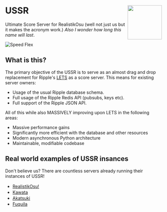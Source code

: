 # USSR <img src="https://user-images.githubusercontent.com/58812660/175291577-ec344af0-6d56-49aa-aba6-27b0a369577b.png" align="right" width="110">
Ultimate Score Server for RealistikOsu (well not just us but it makes the acronym work.)
*Also I wonder how long this name will last*.


![Speed Flex](https://i.tsunyoku.xyz/raw_uploads/b4fdb5a5-8a58-45d4-9fd0-19e6531ac5c5)

## What is this?

The primary objective of the USSR is to serve as an almost drag and drop replacement for Ripple's [LETS](https://github.com/osuripple/lets) as a score server. This means for existing server owners:
- Usage of the usual Ripple database schema.
- Full usage of the Ripple Redis API (pubsubs, keys etc).
- Full support of the Ripple JSON API.

All of this while also MASSIVELY improving upon LETS in the following areas:
- Massive performance gains
- Significantly more efficient with the database and other resources
- Modern asynchronous Python architecture
- Maintainable, modifiable codebase

## Real world examples of USSR insances
Don't believe us? There are countless servers already running their instances of USSR!

- [RealistikOsu!](https://ussr.pl/) <img width="16" height="16" src="https://ussr.pl/static/image/newlogo2.png">
- [Kawata](https://kawata.pw) <img width="16" height="16" src="https://raw.githubusercontent.com/kawatapw/hanayo/master/static/logos/logo.png">
- [Akatsuki](https://akatsuki.pw) <img width="16" height="16" src="https://avatars.githubusercontent.com/u/45724130?s=280&v=4">
- [Fuquila](https://fuquila.net/) <img width="16" height="16" src="https://fuquila.net/static/femcat.png">
